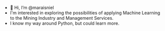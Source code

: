 - 👋 Hi, I’m @maraisniel
- I'm interested in exploring the possibilities of applying Machine Learning to the Mining Industry and Management Services.
- I know my way around Python, but could learn more.


